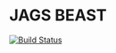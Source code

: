 JAGS BEAST
=================

[![Build Status](https://travis-ci.org/rbouckaert/jagsbeast.svg?branch=master)](https://travis-ci.org/rbouckaert/jagsbeast)

